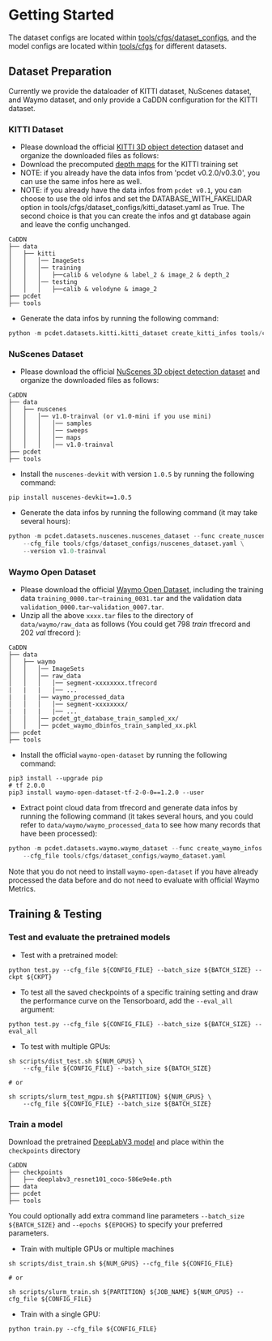 # Getting Started
The dataset configs are located within [tools/cfgs/dataset_configs](../tools/cfgs/dataset_configs),
and the model configs are located within [tools/cfgs](../tools/cfgs) for different datasets.


## Dataset Preparation

Currently we provide the dataloader of KITTI dataset, NuScenes dataset, and Waymo dataset, and only provide a CaDDN configuration for the KITTI dataset.

### KITTI Dataset
* Please download the official [KITTI 3D object detection](http://www.cvlibs.net/datasets/kitti/eval_object.php?obj_benchmark=3d) dataset and organize the downloaded files as follows:
* Download the precomputed [depth maps](https://drive.google.com/file/d/1qFZux7KC_gJ0UHEg-qGJKqteE9Ivojin/view?usp=sharing) for the KITTI training set
* NOTE: if you already have the data infos from 'pcdet v0.2.0/v0.3.0', you can use the same infos here as well.
* NOTE: if you already have the data infos from `pcdet v0.1`, you can choose to use the old infos and set the DATABASE_WITH_FAKELIDAR option in tools/cfgs/dataset_configs/kitti_dataset.yaml as True. The second choice is that you can create the infos and gt database again and leave the config unchanged.

```
CaDDN
├── data
│   ├── kitti
│   │   │── ImageSets
│   │   │── training
│   │   │   ├──calib & velodyne & label_2 & image_2 & depth_2
│   │   │── testing
│   │   │   ├──calib & velodyne & image_2
├── pcdet
├── tools
```

* Generate the data infos by running the following command:
```python
python -m pcdet.datasets.kitti.kitti_dataset create_kitti_infos tools/cfgs/dataset_configs/kitti_dataset.yaml
```

### NuScenes Dataset
* Please download the official [NuScenes 3D object detection dataset](https://www.nuscenes.org/download) and
organize the downloaded files as follows:
```
CaDDN
├── data
│   ├── nuscenes
│   │   │── v1.0-trainval (or v1.0-mini if you use mini)
│   │   │   │── samples
│   │   │   │── sweeps
│   │   │   │── maps
│   │   │   │── v1.0-trainval
├── pcdet
├── tools
```

* Install the `nuscenes-devkit` with version `1.0.5` by running the following command:
```shell script
pip install nuscenes-devkit==1.0.5
```

* Generate the data infos by running the following command (it may take several hours):
```python
python -m pcdet.datasets.nuscenes.nuscenes_dataset --func create_nuscenes_infos \
    --cfg_file tools/cfgs/dataset_configs/nuscenes_dataset.yaml \
    --version v1.0-trainval
```

### Waymo Open Dataset
* Please download the official [Waymo Open Dataset](https://waymo.com/open/download/),
including the training data `training_0000.tar~training_0031.tar` and the validation
data `validation_0000.tar~validation_0007.tar`.
* Unzip all the above `xxxx.tar` files to the directory of `data/waymo/raw_data` as follows (You could get 798 *train* tfrecord and 202 *val* tfrecord ):
```
CaDDN
├── data
│   ├── waymo
│   │   │── ImageSets
│   │   │── raw_data
│   │   │   │── segment-xxxxxxxx.tfrecord
|   |   |   |── ...
|   |   |── waymo_processed_data
│   │   │   │── segment-xxxxxxxx/
|   |   |   |── ...
│   │   │── pcdet_gt_database_train_sampled_xx/
│   │   │── pcdet_waymo_dbinfos_train_sampled_xx.pkl
├── pcdet
├── tools
```
* Install the official `waymo-open-dataset` by running the following command:
```shell script
pip3 install --upgrade pip
# tf 2.0.0
pip3 install waymo-open-dataset-tf-2-0-0==1.2.0 --user
```

* Extract point cloud data from tfrecord and generate data infos by running the following command (it takes several hours,
and you could refer to `data/waymo/waymo_processed_data` to see how many records that have been processed):
```python
python -m pcdet.datasets.waymo.waymo_dataset --func create_waymo_infos \
    --cfg_file tools/cfgs/dataset_configs/waymo_dataset.yaml
```

Note that you do not need to install `waymo-open-dataset` if you have already processed the data before and do not need to evaluate with official Waymo Metrics.

## Training & Testing


### Test and evaluate the pretrained models
* Test with a pretrained model:
```shell script
python test.py --cfg_file ${CONFIG_FILE} --batch_size ${BATCH_SIZE} --ckpt ${CKPT}
```

* To test all the saved checkpoints of a specific training setting and draw the performance curve on the Tensorboard, add the `--eval_all` argument:
```shell script
python test.py --cfg_file ${CONFIG_FILE} --batch_size ${BATCH_SIZE} --eval_all
```

* To test with multiple GPUs:
```shell script
sh scripts/dist_test.sh ${NUM_GPUS} \
    --cfg_file ${CONFIG_FILE} --batch_size ${BATCH_SIZE}

# or

sh scripts/slurm_test_mgpu.sh ${PARTITION} ${NUM_GPUS} \
    --cfg_file ${CONFIG_FILE} --batch_size ${BATCH_SIZE}
```


### Train a model
Download the pretrained [DeepLabV3 model](https://download.pytorch.org/models/deeplabv3_resnet101_coco-586e9e4e.pth) and place within the `checkpoints` directory
```shell script
CaDDN
├── checkpoints
│   ├── deeplabv3_resnet101_coco-586e9e4e.pth
├── data
├── pcdet
├── tools
```

You could optionally add extra command line parameters `--batch_size ${BATCH_SIZE}` and `--epochs ${EPOCHS}` to specify your preferred parameters.


* Train with multiple GPUs or multiple machines
```shell script
sh scripts/dist_train.sh ${NUM_GPUS} --cfg_file ${CONFIG_FILE}

# or

sh scripts/slurm_train.sh ${PARTITION} ${JOB_NAME} ${NUM_GPUS} --cfg_file ${CONFIG_FILE}
```

* Train with a single GPU:
```shell script
python train.py --cfg_file ${CONFIG_FILE}
```
